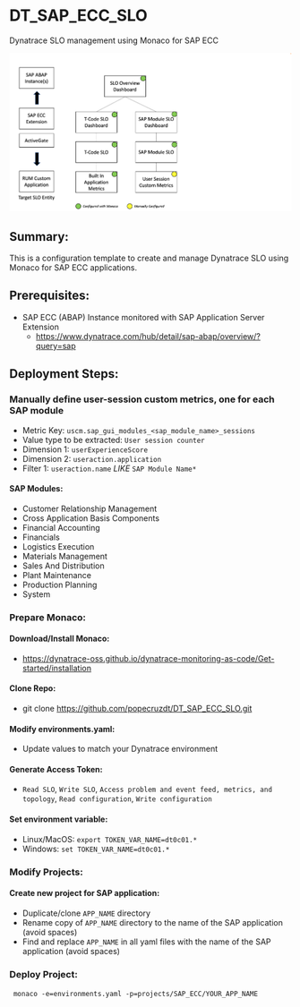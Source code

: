 # DT_SAP_ECC_SLO
Dynatrace SLO management using Monaco for SAP ECC

![Screenshot](https://raw.githubusercontent.com/popecruzdt/DT_SAP_ECC_SLO/main/DT_SAP_ECC_SLO_Diagram.png)

## Summary:
This is a configuration template to create and manage Dynatrace SLO using Monaco for SAP ECC applications.

## Prerequisites:
  * SAP ECC (ABAP) Instance monitored with SAP Application Server Extension
    * https://www.dynatrace.com/hub/detail/sap-abap/overview/?query=sap

## Deployment Steps:
### Manually define user-session custom metrics, one for each SAP module
  * Metric Key: `uscm.sap_gui_modules_<sap_module_name>_sessions`
  * Value type to be extracted: `User session counter`
  * Dimension 1: `userExperienceScore`
  * Dimension 2: `useraction.application`
  * Filter 1: `useraction.name` *LIKE* `SAP Module Name*`

#### SAP Modules:
  * Customer Relationship Management
  * Cross Application Basis Components
  * Financial Accounting
  * Financials
  * Logistics Execution
  * Materials Management
  * Sales And Distribution
  * Plant Maintenance
  * Production Planning
  * System

### Prepare Monaco:
#### Download/Install Monaco:
  * https://dynatrace-oss.github.io/dynatrace-monitoring-as-code/Get-started/installation
#### Clone Repo:
  * git clone https://github.com/popecruzdt/DT_SAP_ECC_SLO.git
#### Modify environments.yaml:
  * Update values to match your Dynatrace environment
#### Generate Access Token:
  * `Read SLO`, `Write SLO`, `Access problem and event feed, metrics, and topology`, `Read configuration`, `Write configuration`
#### Set environment variable:
  * Linux/MacOS: `export TOKEN_VAR_NAME=dt0c01.*`
  * Windows: `set TOKEN_VAR_NAME=dt0c01.*`

### Modify Projects:
#### Create new project for SAP application:
  * Duplicate/clone `APP_NAME` directory
  * Rename copy of `APP_NAME` directory to the name of the SAP application (avoid spaces)
  * Find and replace `APP_NAME` in all yaml files with the name of the SAP application (avoid spaces)

### Deploy Project:
```
 monaco -e=environments.yaml -p=projects/SAP_ECC/YOUR_APP_NAME
```
